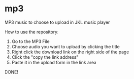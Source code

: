 # mp3

MP3 music to choose to upload in JKL music player

How to use the repository:

1. Go to the MP3 File
2. Choose audio you want to upload by clicking the title
3. Right click the download link on the right side of the page
4. Click the "copy the link address"
5. Paste it in the upload form in the link area

DONE!



